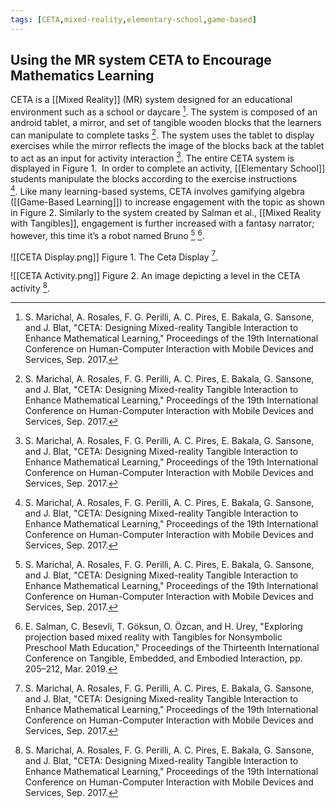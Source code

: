 ```yaml
---
tags: [CETA,mixed-reality,elementary-school,game-based]
---
```


## Using the MR system CETA to Encourage Mathematics Learning

CETA is a [[Mixed Reality]] (MR) system designed for an educational environment such as a school or daycare [^1]. The system is composed of an android tablet, a mirror, and set of tangible wooden blocks that the learners can manipulate to complete tasks [^1]. The system uses the tablet to display exercises while the mirror reflects the image of the blocks back at the tablet to act as an input for activity interaction [^1]. The entire CETA system is displayed in Figure 1.  In order to complete an activity, [[Elementary School]] students manipulate the blocks according to the exercise instructions [^1]. Like many learning-based systems, CETA involves gamifying algebra ([[Game-Based Learning]]) to increase engagement with the topic as shown in Figure 2. Similarly to the system created by Salman et al., [[Mixed Reality with Tangibles]], engagement is further increased with a fantasy narrator; however, this time it’s a robot named Bruno [^1] [^2].

![[CETA Display.png]]
Figure 1. The Ceta Display [^1].

![[CETA Activity.png]]
Figure 2. An image depicting a level in the CETA activity [^1].

[^1]: S. Marichal, A. Rosales, F. G. Perilli, A. C. Pires, E. Bakala, G. Sansone, and J. Blat, "CETA: Designing Mixed-reality Tangible Interaction to Enhance Mathematical Learning," Proceedings of the 19th International Conference on Human-Computer Interaction with Mobile Devices and Services, Sep. 2017.
[^2]: E. Salman, C. Besevli, T. Göksun, O. Özcan, and H. Urey, "Exploring projection based mixed reality with Tangibles for Nonsymbolic Preschool Math Education," Proceedings of the Thirteenth International Conference on Tangible, Embedded, and Embodied Interaction, pp. 205–212, Mar. 2019.
